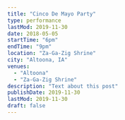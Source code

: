 ```yaml
---
title: "Cinco De Mayo Party"
type: performance
lastMod: 2019-11-30
date: 2018-05-05
startTime: "6pm"
endTime: "9pm"
location: "Za-Ga-Zig Shrine"
city: "Altoona, IA"
venues:
  - "Altoona"
  - "Za-Ga-Zig Shrine"
description: "Text about this post"
publishDate: 2019-11-30
lastMod: 2019-11-30
draft: false
---
```

